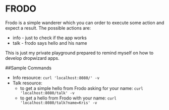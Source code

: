 # FRODO
Frodo is a simple wanderer which you can order to execute some action and expect a result.
The possible actions are:
- info - just to check if the app works
- talk - frodo says hello and his name 

This is just my private playground prepared to remind myself on how to develop dropwizard apps. 

##Sample Commands

- Info resource: `curl 'localhost:8080/' -v`
- Talk resource:
  - to get a simple hello from Frodo asking for your name: `curl 'localhost:8080/talk' -v`
  - to get a hello from Frodo with your name: `curl 'localhost:8080/talk?name=Kris' -v`
